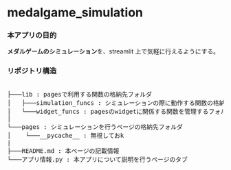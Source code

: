 # medalgame_simulation

### 本アプリの目的

**メダルゲームのシミュレーション**を、streamlit 上で気軽に行えるようにする。

### リポジトリ構造

<pre>

├───lib : pagesで利用する関数の格納先フォルダ
│   ├───simulation_funcs : シミュレーションの際に動作する関数の格納先フォルダ
│   └───widget_funcs : pagesのwidgetに関係する関数を管理するフォルダ
│
└───pages : シミュレーションを行うページの格納先フォルダ
│    └───__pycache__ : 無視しておk
|
├───README.md : 本ページの記載情報
└───アプリ情報.py : 本アプリについて説明を行うページのタブ
